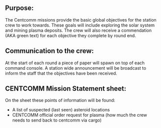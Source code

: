 ## Purpose:

The Centcomm missions provide the basic global objectives for the station crew to work towards. 
These goals will include exploring the solar system and mining plasma deposits.
The crew will also receive a commendation (AKA green text) for each objective they complete by round end.

## Communication to the crew:

At the start of each round a piece of paper will spawn on top of each command console. A station wide announcement will be broadcast to inform the staff that the objectives have been received.

## CENTCOMM Mission Statement sheet:

On the sheet these points of information will be found:

* A list of suspected (last seen) asteroid locations
* CENTCOMM official order request for plasma (how much the crew needs to send back to centcomm via cargo)


